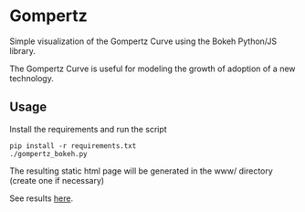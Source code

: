 Gompertz
========

Simple visualization of the Gompertz Curve using the Bokeh Python/JS library.

The Gompertz Curve is useful for modeling the growth of adoption of a new
technology.


## Usage
Install the requirements and run the script

    pip install -r requirements.txt
    ./gompertz_bokeh.py

The resulting static html page will be generated in the www/ directory (create
one if necessary)

See results [here](http://submariner-mark-57872.netlify.com/gompertz.html).

